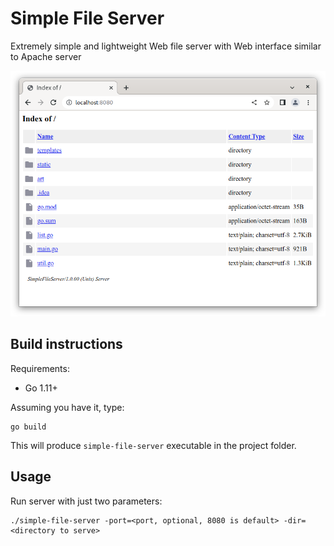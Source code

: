 # Simple File Server
Extremely simple and lightweight Web file server with Web interface similar to Apache server

![media/browser.png](media/browser.png)

Build instructions
------------------

Requirements:

* Go 1.11+

Assuming you have it, type:

```
go build
```

This will produce `simple-file-server` executable in the project folder.

Usage
------------------

Run server with just two parameters:

```
./simple-file-server -port=<port, optional, 8080 is default> -dir=<directory to serve>
```

